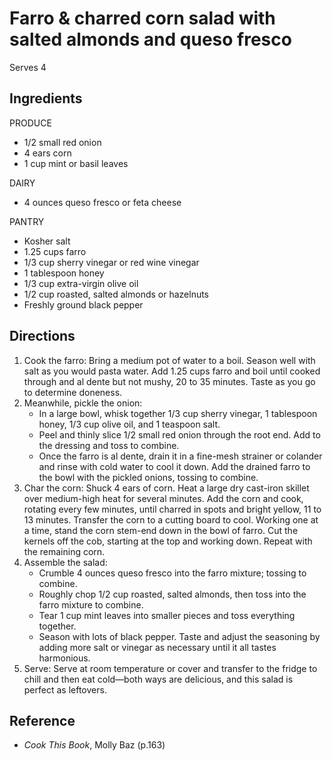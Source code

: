 # Farro & charred corn salad with salted almonds and queso fresco

Serves 4

## Ingredients

PRODUCE

- 1/2 small red onion
- 4 ears corn
- 1 cup mint or basil leaves
  
DAIRY

- 4 ounces queso fresco or feta cheese
  
PANTRY

- Kosher salt
- 1.25 cups farro
- 1/3 cup sherry vinegar or red wine vinegar
- 1 tablespoon honey
- 1/3 cup extra-virgin olive oil
- 1/2 cup roasted, salted almonds or hazelnuts
- Freshly ground black pepper

## Directions

1. Cook the farro: Bring a medium pot of water to a boil. Season well with salt as you would pasta water. Add 1.25 cups farro and boil until cooked through and al dente but not mushy, 20 to 35 minutes. Taste as you go to determine doneness.
2. Meanwhile, pickle the onion:
   - In a large bowl, whisk together 1/3 cup sherry vinegar, 1 tablespoon honey, 1/3 cup olive oil, and 1 teaspoon salt.
   - Peel and thinly slice 1/2 small red onion through the root end. Add to the dressing and toss to combine.
   - Once the farro is al dente, drain it in a fine-mesh strainer or colander and rinse with cold water to cool it down. Add the drained farro to the bowl with the pickled onions, tossing to combine.
3. Char the corn: Shuck 4 ears of corn. Heat a large dry cast-iron skillet over medium-high heat for several minutes. Add the corn and cook, rotating every few minutes, until charred in spots and bright yellow, 11 to 13 minutes. Transfer the corn to a cutting board to cool. Working one at a time, stand the corn stem-end down in the bowl of farro. Cut the kernels off the cob, starting at the top and working down. Repeat with the remaining corn.
4. Assemble the salad:
   - Crumble 4 ounces queso fresco into the farro mixture; tossing to combine.
   - Roughly chop 1/2 cup roasted, salted almonds, then toss into the farro mixture to combine.
   - Tear 1 cup mint leaves into smaller pieces and toss everything together.
   - Season with lots of black pepper. Taste and adjust the seasoning by adding more salt or vinegar as necessary until it all tastes harmonious.
5. Serve: Serve at room temperature or cover and transfer to the fridge to chill and then eat cold—both ways are delicious, and this salad is perfect as leftovers.

## Reference

- _Cook This Book_, Molly Baz (p.163)

